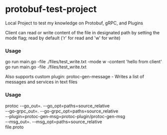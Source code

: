 # protobuf-test-project

Local Project to test my knowledge on Protobuf, gRPC, and Plugins

Client can read or write content of the file in designated path by setting the mode flag; read by default ('r' for read and 'w' for write)

### Usage
go run main.go -file ./files/test_write.txt -mode w -content 'hello from client'
go run main.go -file ./files/test_write.txt

Also supports custom plugin:
protoc-gen-message - Writes a list of messages and services in text files

### Usage
protoc --go_out=. --go_opt=paths=source_relative \
       --go-grpc_out=. --go-grpc_opt=paths=source_relative \
       --plugin=protoc-gen-msg=protoc-plugin/protoc-gen-msg \
       --msg_out=. --msg_opt=paths=source_relative \
       file.proto
